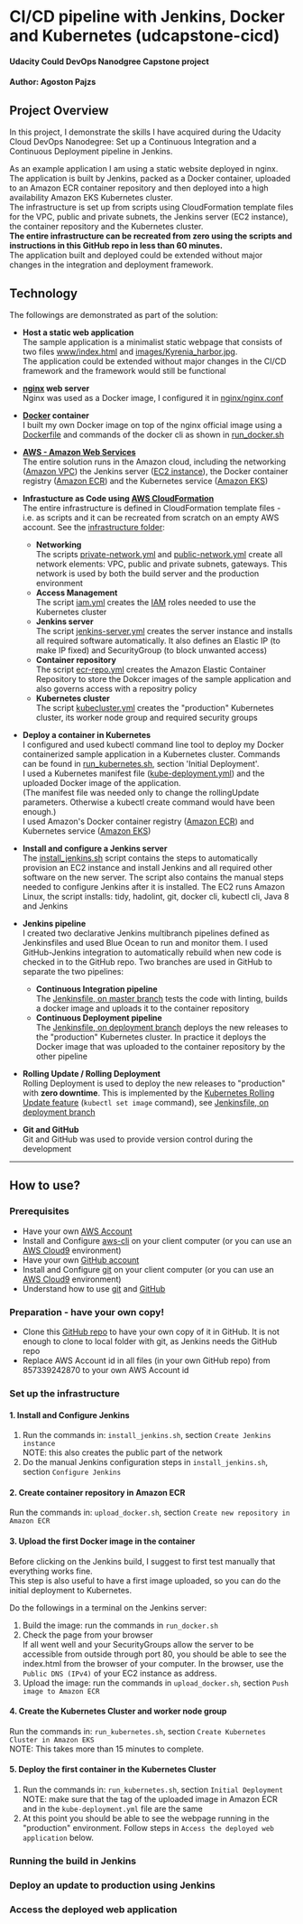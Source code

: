 # CI/CD pipeline with Jenkins, Docker and Kubernetes (udcapstone-cicd)

#### Udacity Could DevOps Nanodgree Capstone project
#### Author: Agoston Pajzs

## Project Overview

In this project, I demonstrate the skills I have acquired during the Udacity Cloud DevOps Nanodegree:
Set up a Continuous Integration and a Continuous Deployment pipeline in Jenkins.

As an example application I am using a static website deployed in nginx.
The application is built by Jenkins, packed as a Docker container, uploaded to an Amazon ECR container repository and then deployed into a high availability Amazon EKS Kubernetes cluster.  
The infrastructure is set up from scripts using CloudFormation template files for the VPC, public and private subnets, the Jenkins server (EC2 instance), the container repository and the Kubernetes cluster.  
**The entire infrastructure can be recreated from zero using the scripts and instructions in this GitHub repo in less than 60 minutes.**  
The application built and deployed could be extended without major changes in the integration and deployment framework.

## Technology

The followings are demonstrated as part of the solution:

* **Host a static web application**  
The sample application is a minimalist static webpage that consists of two files [www/index.html](https://github.com/agostonp/udcapstone-cicd/blob/master/www/index.html) and [images/Kyrenia_harbor.jpg](https://github.com/agostonp/udcapstone-cicd/blob/master/images/Kyrenia_harbor.jpg).  
The application could be extended without major changes in the CI/CD framework and the framework would still be functional

* **[nginx](https://nginx.org/en/docs/) web server**  
Nginx was used as a Docker image, I configured it in [nginx/nginx.conf](https://github.com/agostonp/udcapstone-cicd/blob/master/nginx/nginx.conf)

* **[Docker](https://docs.docker.com/) container**  
I built my own Docker image on top of the nginx official image using a [Dockerfile](https://github.com/agostonp/udcapstone-cicd/blob/master/Dockerfile) and commands of the docker cli as shown in [run_docker.sh](https://github.com/agostonp/udcapstone-cicd/blob/master/run_docker.sh)

* **[AWS - Amazon Web Services](https://aws.amazon.com)**  
The entire solution runs in the Amazon cloud, including the networking ([Amazon VPC](https://aws.amazon.com/vpc/)) the Jenkins server ([EC2 instance](https://aws.amazon.com/ec2/)), the Docker container registry ([Amazon ECR](https://aws.amazon.com/ecr/)) and the Kubernetes service ([Amazon EKS](https://aws.amazon.com/eks/))

* **Infrastucture as Code using [AWS CloudFormation](https://aws.amazon.com/cloudformation/)**  
The entire infrastructure is defined in CloudFormation template files - i.e. as scripts and it can be recreated from scratch on an empty AWS account. See the [infrastructure folder](https://github.com/agostonp/udcapstone-cicd/tree/master/infrastructure):  
    * **Networking**  
    The scripts  [private-network.yml](https://github.com/agostonp/udcapstone-cicd/blob/master/infrastructure/private-network.yml) and [public-network.yml](https://github.com/agostonp/udcapstone-cicd/blob/master/infrastructure/public-network.yml) create all network elements: VPC, public and private subnets, gateways. This network is used by both the build server and the production environment  
    * **Access Management**  
    The script [iam.yml](https://github.com/agostonp/udcapstone-cicd/blob/master/infrastructure/iam.yml) creates the [IAM](https://aws.amazon.com/iam/) roles needed to use the Kubernetes cluster  
    * **Jenkins server**  
    The script [jenkins-server.yml](https://github.com/agostonp/udcapstone-cicd/blob/master/infrastructure/jenkins-server.yml) creates the server instance and installs all required software automatically. It also defines an Elastic IP (to make IP fixed) and SecurityGroup (to block unwanted access)  
    * **Container repository**  
    The script [ecr-repo.yml](https://github.com/agostonp/udcapstone-cicd/blob/master/infrastructure/ecr-repo.yml) creates the Amazon Elastic Container Repository to store the Dokcer images of the sample application and also governs access with a repositry policy  
    * **Kubernetes cluster**  
    The script [kubecluster.yml](https://github.com/agostonp/udcapstone-cicd/blob/master/infrastructure/kubecluster.yml) creates the "production" Kubernetes cluster, its worker node group and required security groups

* **Deploy a container in Kubernetes**  
I configured and used kubectl command line tool to deploy my Docker containerized sample application in a Kubernetes cluster. Commands can be found in [run_kubernetes.sh](https://github.com/agostonp/udcapstone-cicd/blob/master/run_kubernetes.sh), section 'Initial Deployment'.  
I used a Kubernetes manifest file ([kube-deployment.yml](https://github.com/agostonp/udcapstone-cicd/blob/master/kube-deployment.yml)) and the uploaded Docker image of the application.  
(The manifest file was needed only to change the rollingUpdate parameters. Otherwise a kubectl create command would have been enough.)  
I used Amazon's Docker container registry ([Amazon ECR](https://aws.amazon.com/ecr/)) and Kubernetes service ([Amazon EKS](https://aws.amazon.com/eks/))

* **Install and configure a Jenkins server**  
The [install_jenkins.sh](https://github.com/agostonp/udcapstone-cicd/blob/master/install_jenkins.sh) script contains the steps to automatically provision an EC2 instance and install Jenkins and all required other software on the new server.
The script also contains the manual steps needed to configure Jenkins after it is installed.
The EC2 runs Amazon Linux, the script installs: tidy, hadolint, git, docker cli, kubectl cli, Java 8 and Jenkins

* **Jenkins pipeline**  
I created two declarative Jenkins multibranch pipelines defined as Jenkinsfiles and used Blue Ocean to run and monitor them. I used GitHub-Jenkins integration to automatically rebuild when new code is checked in to the GitHub repo. Two branches are used in GitHub to separate the two pipelines:  
    * **Continuous Integration pipeline**  
    The [Jenkinsfile, on master branch](https://github.com/agostonp/udcapstone-cicd/blob/master/Jenkinsfile) tests the code with linting, builds a docker image and uploads it to the container repository  
    * **Continuous Deployment pipeline**  
    The [Jenkinsfile, on deployment branch](https://github.com/agostonp/udcapstone-cicd/blob/deployment/Jenkinsfile) deploys the new releases to the "production" Kubernetes cluster. In practice it deploys the Docker image that was uploaded to the container repository by the other pipeline

* **Rolling Update / Rolling Deployment**  
Rolling Deployment is used to deploy the new releases to "production" with **zero downtime**. This is implemented by the [Kubernetes Rolling Update feature](https://kubernetes.io/docs/tutorials/kubernetes-basics/update/update-intro/) (`kubectl set image` command), see [Jenkinsfile, on deployment branch](https://github.com/agostonp/udcapstone-cicd/blob/deployment/Jenkinsfile)

* **Git and GitHub**  
Git and GitHub was used to provide version control during the development


---

## How to use?

### Prerequisites

* Have your own [AWS Account](https://portal.aws.amazon.com/billing/signup)
* Install and Configure [aws-cli](https://aws.amazon.com/cli/) on your client computer (or you can use an [AWS Cloud9](https://aws.amazon.com/cloud9/) environment)
* Have your own [GitHub account](https://github.com/join)
* Install and Configure [git](https://git-scm.com/book/en/v2/Getting-Started-Installing-Git) on your client computer (or you can use an [AWS Cloud9](https://aws.amazon.com/cloud9/) environment)
* Understand how to use [git](https://www.udacity.com/course/version-control-with-git--ud123) and [GitHub](https://guides.github.com/activities/hello-world/)

### Preparation - have your own copy!

* Clone this [GitHub repo](https://github.com/agostonp/udcapstone-cicd) to have your own copy of it in GitHub. It is not enough to clone to local folder with git, as Jenkins needs the GitHub repo
* Replace AWS Account id in all files (in your own GitHub repo) from 857339242870 to your own AWS Account id

### Set up the infrastructure

#### 1. Install and Configure Jenkins

1. Run the commands in: `install_jenkins.sh`, section `Create Jenkins instance`  
NOTE: this also creates the public part of the network
2. Do the manual Jenkins configuration steps in `install_jenkins.sh`, section `Configure Jenkins`

#### 2. Create container repository in Amazon ECR 

Run the commands in: `upload_docker.sh`, section `Create new repository in Amazon ECR`  

#### 3. Upload the first Docker image in the container

Before clicking on the Jenkins build, I suggest to first test manually that everything works fine.  
This step is also useful to have a first image uploaded, so you can do the initial deployment to Kubernetes.

Do the followings in a terminal on the Jenkins server:
1. Build the image: run the commands in `run_docker.sh`
2. Check the page from your browser  
If all went well and your SecurityGroups allow the server to be accessible from outside through port 80, you should be able to see the index.html from the browser of your computer. In the browser, use the `Public DNS (IPv4)` of your EC2 instance as address.
3. Upload the image: run the commands in `upload_docker.sh`, section `Push image to Amazon ECR`  

#### 4. Create the Kubernetes Cluster and worker node group

Run the commands in: `run_kubernetes.sh`, section `Create Kubernetes Cluster in Amazon EKS`  
NOTE: This takes more than 15 minutes to complete.

#### 5. Deploy the first container in the Kubernetes Cluster

1. Run the commands in: `run_kubernetes.sh`, section `Initial Deployment`  
NOTE: make sure that the tag of the uploaded image in Amazon ECR and in the `kube-deployment.yml` file are the same  
2. At this point you should be able to see the webpage running in the "production" environment. Follow steps in `Access the deployed web application` below.

### Running the build in Jenkins

### Deploy an update to production using Jenkins

### Access the deployed web application

